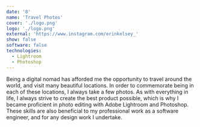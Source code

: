 ```yaml
---
date: '8'
name: 'Travel Photos'
cover: './logo.png'
logo: './logo.png'
external: 'https://www.instagram.com/erinkelsey_'
show: false
software: false
technologies:
  - Lightroom
  - Photoshop
---
```


Being a digital nomad has afforded me the opportunity to travel around the world, and visit many beautiful locations. In order to commemorate being in each of these locations, I always take a few photos. As with everything in life, I always strive to create the best product possible, which is why I became proficient in photo editing with Adobe Lightroom and Photoshop. These skills are also beneficial to my professional work as a software engineer, and for any design work I undertake.
